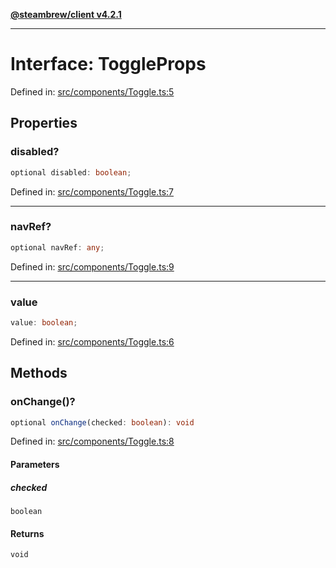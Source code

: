 [**@steambrew/client v4.2.1**](../README.md)

***

# Interface: ToggleProps

Defined in: [src/components/Toggle.ts:5](https://github.com/SteamClientHomebrew/SDK/blob/main/typescript-packages/client/src/components/Toggle.ts#L5)

## Properties

### disabled?

```ts
optional disabled: boolean;
```

Defined in: [src/components/Toggle.ts:7](https://github.com/SteamClientHomebrew/SDK/blob/main/typescript-packages/client/src/components/Toggle.ts#L7)

***

### navRef?

```ts
optional navRef: any;
```

Defined in: [src/components/Toggle.ts:9](https://github.com/SteamClientHomebrew/SDK/blob/main/typescript-packages/client/src/components/Toggle.ts#L9)

***

### value

```ts
value: boolean;
```

Defined in: [src/components/Toggle.ts:6](https://github.com/SteamClientHomebrew/SDK/blob/main/typescript-packages/client/src/components/Toggle.ts#L6)

## Methods

### onChange()?

```ts
optional onChange(checked: boolean): void
```

Defined in: [src/components/Toggle.ts:8](https://github.com/SteamClientHomebrew/SDK/blob/main/typescript-packages/client/src/components/Toggle.ts#L8)

#### Parameters

##### checked

`boolean`

#### Returns

`void`

